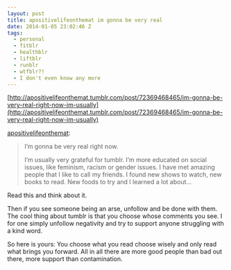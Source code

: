 ```yaml
---
layout: post
title: apositivelifeonthemat im gonna be very real
date: 2014-01-05 23:02:46 Z
tags:
  - personal
  - fitblr
  - healthblr
  - liftblr
  - runblr
  - wtfblr?!
  - I don't even know any more
---
```

[http://apositivelifeonthemat.tumblr.com/post/72369468465/im-gonna-be-very-real-right-now-im-usually](http://apositivelifeonthemat.tumblr.com/post/72369468465/im-gonna-be-very-real-right-now-im-usually)

[apositivelifeonthemat](http://apositivelifeonthemat.tumblr.com/post/72369468465/im-gonna-be-very-real-right-now-im-usually):

> I’m gonna be very real right now.
> 
> I’m usually very grateful for tumblr. I’m more educated on social issues, like feminism, racism or gender issues. I have met amazing people that I like to call my friends. I found new shows to watch, new books to read. New foods to try and I learned a lot about…

Read this and think about it.

Then if you see someone being an arse, unfollow and be done with them. The cool thing about tumblr is that you choose whose comments you see. I for one simply unfollow negativity and try to support anyone struggling with a kind word.

So here is yours: You choose what you read choose wisely and only read what brings you forward. All in all there are more good people than bad out there, more support than contamination.
